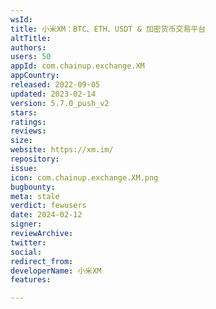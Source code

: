 ```yaml
---
wsId: 
title: 小米XM：BTC、ETH、USDT & 加密货币交易平台
altTitle: 
authors: 
users: 50
appId: com.chainup.exchange.XM
appCountry: 
released: 2022-09-05
updated: 2023-02-14
version: 5.7.0_push_v2
stars: 
ratings: 
reviews: 
size: 
website: https://xm.im/
repository: 
issue: 
icon: com.chainup.exchange.XM.png
bugbounty: 
meta: stale
verdict: fewusers
date: 2024-02-12
signer: 
reviewArchive: 
twitter: 
social: 
redirect_from: 
developerName: 小米XM
features: 

---
```


